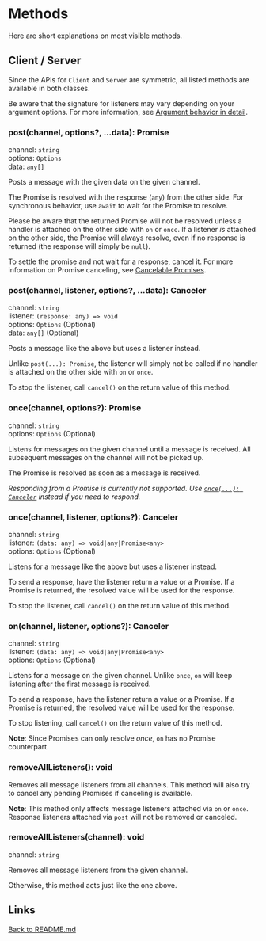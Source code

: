 # Methods

Here are short explanations on most visible methods.

## Client / Server

Since the APIs for `Client` and `Server` are symmetric,
all listed methods are available in both classes.

Be aware that the signature for listeners may vary depending
on your argument options.
For more information, see [Argument behavior in detail](arguments.md).

### post(channel, options?, ...data): Promise

channel: `string`  
options: `Options`  
data: `any[]`

Posts a message with the given data on the given channel.

The Promise is resolved with the response (`any`) from the other side.
For synchronous behavior, use `await` to wait for the Promise to resolve.

Please be aware that the returned Promise will not be resolved unless a handler
is attached on the other side with `on` or `once`.
If a listener _is_ attached on the other side, the Promise will always resolve,
even if no response is returned (the response will simply be `null`).

To settle the promise and not wait for a response, cancel it.
For more information on Promise canceling,
see [Cancelable Promises](../README.md#cancelable-promises).

### post(channel, listener, options?, ...data): Canceler

channel: `string`  
listener: `(response: any) => void`  
options: `Options` (Optional)  
data: `any[]` (Optional)

Posts a message like the above but uses a listener instead.

Unlike `post(...): Promise`, the listener will simply not be called if
no handler is attached on the other side with `on` or `once`.

To stop the listener, call `cancel()` on the return value of this method.

### once(channel, options?): Promise

channel: `string`  
options: `Options` (Optional)

Listens for messages on the given channel until a message is received.
All subsequent messages on the channel will not be picked up.

The Promise is resolved as soon as a message is received.

_Responding from a Promise is currently not supported._
_Use [`once(...): Canceler`](#oncechannel-listener-options-canceler)
instead if you need to respond._

### once(channel, listener, options?): Canceler

channel: `string`  
listener: `(data: any) => void|any|Promise<any>`  
options: `Options` (Optional)

Listens for a message like the above but uses a listener instead.

To send a response, have the listener return a value or a Promise.
If a Promise is returned, the resolved value will be used for the response.

To stop the listener, call `cancel()` on the return value of this method.

### on(channel, listener, options?): Canceler

channel: `string`  
listener: `(data: any) => void|any|Promise<any>`  
options: `Options` (Optional)

Listens for a message on the given channel.
Unlike `once`, `on` will keep listening after the first message is received.

To send a response, have the listener return a value or a Promise.
If a Promise is returned, the resolved value will be used for the response.

To stop listening, call `cancel()` on the return value of this method.

**Note**:
Since Promises can only resolve _once_, `on` has no Promise counterpart.

### removeAllListeners(): void

Removes all message listeners from all channels.
This method will also try to cancel any pending Promises if
canceling is available.

**Note**:
This method only affects message listeners attached via `on` or `once`.
Response listeners attached via `post` will not be removed or canceled.

### removeAllListeners(channel): void

channel: `string`

Removes all message listeners from the given channel.

Otherwise, this method acts just like the one above.

## Links

[Back to README.md](../README.md)
